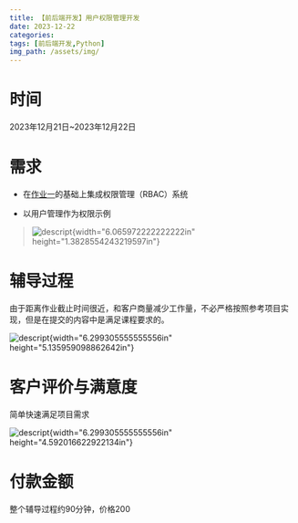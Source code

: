 ```yaml
---
title: 【前后端开发】用户权限管理开发
date: 2023-12-22
categories:
tags: [前后端开发,Python]  
img_path: /assets/img/
---
```


# 时间

2023年12月21日\~2023年12月22日

# 需求

-   在[作业一](https://docs.qq.com/doc/DV0NNb255cmdHTEpN)的基础上集成权限管理（RBAC）系统

-   以用户管理作为权限示例

> ![descript](RBAC系统设计实现/media/image1.jpg){width="6.065972222222222in"
> height="1.3828554243219597in"}

# 辅导过程

由于距离作业截止时间很近，和客户商量减少工作量，不必严格按照参考项目实现，但是在提交的内容中是满足课程要求的。

![descript](RBAC系统设计实现/media/image2.png){width="6.299305555555556in"
height="5.135959098862642in"}

# 客户评价与满意度

简单快速满足项目需求

![descript](RBAC系统设计实现/media/image3.png){width="6.299305555555556in"
height="4.592016622922134in"}

# 付款金额

整个辅导过程约90分钟，价格200
